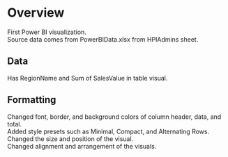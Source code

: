 # Overview
First Power BI visualization. <br/>
Source data comes from PowerBIData.xlsx from HPIAdmins sheet.

## Data
Has RegionName and Sum of SalesValue in table visual.

## Formatting
Changed font, border, and background colors of column header, data, and total. <br/>
Added style presets such as Minimal, Compact, and Alternating Rows. <br/>
Changed the size and position of the visual. <br/>
Changed alignment and arrangement of the visuals.